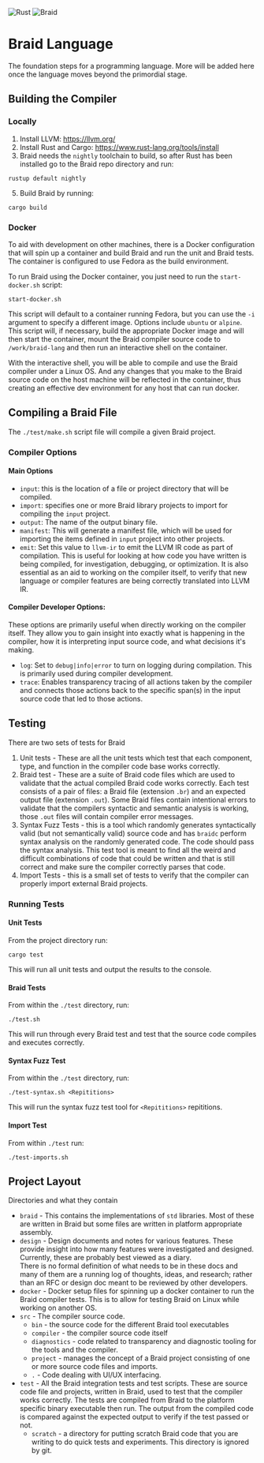 ![Rust](https://github.com/erichgess/braid-lang/workflows/Rust/badge.svg)
![Braid](https://github.com/erichgess/braid-lang/workflows/Braid/badge.svg)

# Braid Language
The foundation steps for a programming language. More will be added here once the
language moves beyond the primordial stage.

## Building the Compiler
### Locally
1. Install LLVM: https://llvm.org/
3. Install Rust and Cargo: https://www.rust-lang.org/tools/install
4. Braid needs the `nightly` toolchain to build, so after Rust has been installed
go to the Braid repo directory and run:
```
rustup default nightly
```
5. Build Braid by running:
```
cargo build
```

### Docker
To aid with development on other machines, there is a Docker configuration that
will spin up a container and build Braid and run the unit and Braid tests. The
container is configured to use Fedora as the build environment.

To run Braid using the Docker container, you just need to run the `start-docker.sh`
script:

```
start-docker.sh
```

This script will default to a container running Fedora, but you can use the
`-i` argument to specify a different image.  Options include `ubuntu` or `alpine`.
This script will, if necessary, build the appropriate Docker image and will then
start the container, mount the Braid compiler source code to `/work/braid-lang` and
then run an interactive shell on the container.

With the interactive shell, you will be able to compile and use the Braid compiler
under a Linux OS. And any changes that you make to the Braid source code on the host
machine will be reflected in the container, thus creating an effective dev environment
for any host that can run docker.


## Compiling a Braid File
The `./test/make.sh` script file will compile a given Braid project.

### Compiler Options
#### Main Options
- `input`: this is the location of a file or project directory that will be 
compiled.
- `import`: specifies one or more Braid library projects to import for compiling
 the `input` project.
- `output`: The name of the output binary file.
- `manifest`: This will generate a manifest file, which will be used for 
importing the items defined in `input` project into other projects.
- `emit`: Set this value to `llvm-ir` to emit the LLVM IR code as part of 
compilation. This is useful for looking at how code you have written is being 
compiled, for investigation, debugging, or optimization.  It is also essential 
as an aid to working on the compiler itself, to verify that new language or 
compiler features are being correctly translated into LLVM IR.

#### Compiler Developer Options:
These options are primarily useful when directly working on the compiler itself. 
They allow you to gain insight into exactly what is happening in the compiler, 
how it is interpreting input source code, and what decisions it's making.
- `log`: Set to `debug|info|error` to turn on logging during compilation.  This 
is primarily used during compiler development.
- `trace`: Enables transparency tracing of all actions taken by the compiler and
connects those actions back to the specific span(s) in the input source code that
led to those actions.

## Testing
There are two sets of tests for Braid
1. Unit tests - These are all the unit tests which test that each component, type, and
function in the compiler code base works correctly.
2. Braid test - These are a suite of Braid code files which are used to validate that
the actual compiled Braid code works correctly.  Each test consists of a pair of files:
a Braid file (extension `.br`) and an expected output file (extension `.out`).  Some
Braid files contain intentional errors to validate that the compilers syntactic and
semantic analysis is working, those `.out` files will contain compiler error messages.
3. Syntax Fuzz Tests - this is a tool which randomly generates syntactically valid
(but not semantically valid) source code and has `braidc` perform syntax analysis
on the randomly generated code.  The code should pass the syntax analysis.  This
test tool is meant to find all the weird and difficult combinations of code that
could be written and that is still correct and make sure the compiler correctly
parses that code.
4. Import Tests - this is a small set of tests to verify that the compiler can
properly import external Braid projects.

### Running Tests
#### Unit Tests
From the project directory run:

 ```
 cargo test
 ```

This will run all unit tests and output the results to the console.

#### Braid Tests
From within the `./test` directory, run: 
```
./test.sh
```

This will run through every Braid test and test that the source code compiles and 
executes correctly.

#### Syntax Fuzz Test
From within the `./test` directory, run:
```
./test-syntax.sh <Repititions>
```

This will run the syntax fuzz test tool for `<Repititions>` repititions.

#### Import Test
From within `./test` run:
```
./test-imports.sh
```


## Project Layout
Directories and what they contain
- `braid` - This contains the implementations of `std` libraries.  Most of these are written in
Braid but some files are written in platform appropriate assembly.
- `design` - Design documents and notes for various features. These provide insight into how many
features were investigated and designed.  Currently, these are probably best viewed as a diary.  
There is no formal definition of what needs to be in these docs and many of them are a running log
of thoughts, ideas, and research; rather than an RFC or design doc meant to be reviewed by other
developers.
- `docker` - Docker setup files for spinning up a docker container to run the Braid compiler tests.
This is to allow for testing Braid on Linux while working on another OS.
- `src` - The compiler source code.
    - `bin` - the source code for the different Braid tool executables
    - `compiler` - the compiler source code itself
    - `diagnostics` - code related to transparency and diagnostic tooling for the
    tools and the compiler.
    - `project` - manages the concept of a Braid project consisting of one or more
    source code files and imports.
    - `.` - Code dealing with UI/UX interfacing.
- `test` - All the Braid integration tests and test scripts.  These are source code file and
projects, written in Braid, used to test that the compiler works correctly.  The tests are compiled
from Braid to the platform specific binary executable then run. The output from the compiled code is
compared against the expected output to verify if the test passed or not.
    - `scratch` - a directory for putting scratch Braid code that you are writing to
    do quick tests and experiments.  This directory is ignored by git.